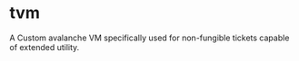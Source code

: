 # tvm

A Custom avalanche VM specifically used for non-fungible tickets capable of extended utility.
